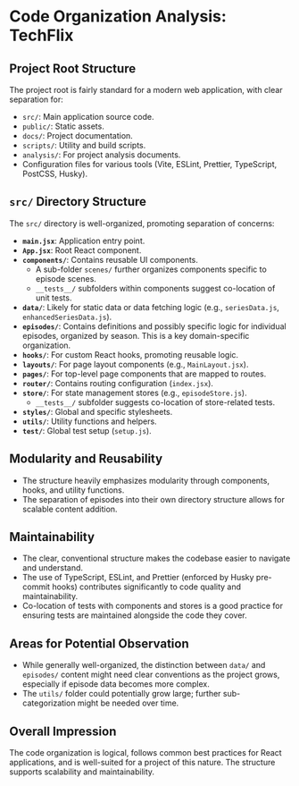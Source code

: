# Code Organization Analysis: TechFlix

## Project Root Structure

The project root is fairly standard for a modern web application, with clear separation for:
*   `src/`: Main application source code.
*   `public/`: Static assets.
*   `docs/`: Project documentation.
*   `scripts/`: Utility and build scripts.
*   `analysis/`: For project analysis documents.
*   Configuration files for various tools (Vite, ESLint, Prettier, TypeScript, PostCSS, Husky).

## `src/` Directory Structure

The `src/` directory is well-organized, promoting separation of concerns:

*   **`main.jsx`**: Application entry point.
*   **`App.jsx`**: Root React component.
*   **`components/`**: Contains reusable UI components.
    *   A sub-folder `scenes/` further organizes components specific to episode scenes.
    *   `__tests__/` subfolders within components suggest co-location of unit tests.
*   **`data/`**: Likely for static data or data fetching logic (e.g., `seriesData.js`, `enhancedSeriesData.js`).
*   **`episodes/`**: Contains definitions and possibly specific logic for individual episodes, organized by season. This is a key domain-specific organization.
*   **`hooks/`**: For custom React hooks, promoting reusable logic.
*   **`layouts/`**: For page layout components (e.g., `MainLayout.jsx`).
*   **`pages/`**: For top-level page components that are mapped to routes.
*   **`router/`**: Contains routing configuration (`index.jsx`).
*   **`store/`**: For state management stores (e.g., `episodeStore.js`).
    *   `__tests__/` subfolder suggests co-location of store-related tests.
*   **`styles/`**: Global and specific stylesheets.
*   **`utils/`**: Utility functions and helpers.
*   **`test/`**: Global test setup (`setup.js`).

## Modularity and Reusability

*   The structure heavily emphasizes modularity through components, hooks, and utility functions.
*   The separation of episodes into their own directory structure allows for scalable content addition.

## Maintainability

*   The clear, conventional structure makes the codebase easier to navigate and understand.
*   The use of TypeScript, ESLint, and Prettier (enforced by Husky pre-commit hooks) contributes significantly to code quality and maintainability.
*   Co-location of tests with components and stores is a good practice for ensuring tests are maintained alongside the code they cover.

## Areas for Potential Observation

*   While generally well-organized, the distinction between `data/` and `episodes/` content might need clear conventions as the project grows, especially if episode data becomes more complex.
*   The `utils/` folder could potentially grow large; further sub-categorization might be needed over time.

## Overall Impression

The code organization is logical, follows common best practices for React applications, and is well-suited for a project of this nature. The structure supports scalability and maintainability.
